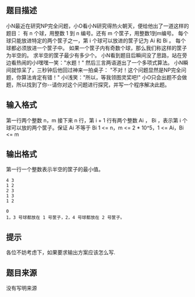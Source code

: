 


## 题目描述
小N最近在研究NP完全问题，小O看小N研究得热火朝天，便给他出了一道这样的题目：
有 n 个球，用整数 1 到 n 编号。还有 m 个筐子，用整数1到m编号。
每个球只能放进特定的两个筐子之一，第 i 个球可以放进的筐子记为 Ai 和 Bi 。
每个球都必须放进一个筐子中。
如果一个筐子内有奇数个球，那么我们称这样的筐子为半空的。
求半空的筐子最少有多少个。
小N看到题目后瞬间没了思路，站在旁边看热闹的小I嘿嘿一笑："水题！"
然后三言两语道出了一个多项式算法。
小N瞬间就惊呆了，三秒钟后他回过神来一拍桌子：
"不对！这个问题显然是NP完全问题，你算法肯定有错！"
小I浅笑："所以，等我领图灵奖吧!"
小O只会出题不会做题，所以找到了你--请你对这个问题进行探究，并写一个程序解决此题。
## 输入格式
第一行两个整数 n，m
接下来 n 行，第 i + 1 行有两个整数 Ai ， Bi ，表示第 i 个球可以放的两个筐子。保证 Ai 不等于 Bi
1 <= n，m <= 2 * 10^5，1 <= Ai，Bi <= m
## 输出格式
第一行一个整数表示半空的筐子的最小值。

```input1
4 3
1 2
2 3
1 3
1 2

```

```output1
0
1，3 号球都放在 1 号筐子，2，4 号球都放在 2 号筐子。
```

## 提示
各位不妨考虑下，如果要求输出方案应该怎么写.
## 题目来源
没有写明来源


